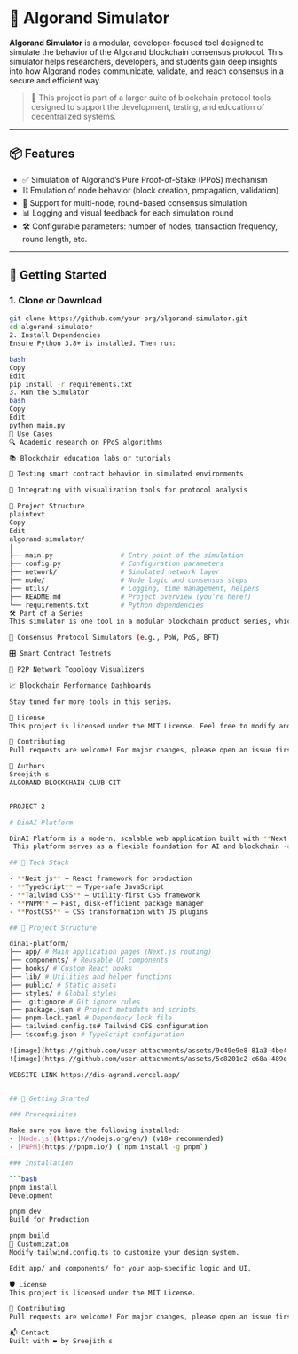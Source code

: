 # 🔗 Algorand Simulator

**Algorand Simulator** is a modular, developer-focused tool designed to simulate the behavior of the Algorand blockchain consensus protocol. This simulator helps researchers, developers, and students gain deep insights into how Algorand nodes communicate, validate, and reach consensus in a secure and efficient way.

> 🧩 This project is part of a larger suite of blockchain protocol tools designed to support the development, testing, and education of decentralized systems.

---

## 📦 Features

- ✅ Simulation of Algorand’s Pure Proof-of-Stake (PPoS) mechanism
- ⛓️ Emulation of node behavior (block creation, propagation, validation)
- 🔄 Support for multi-node, round-based consensus simulation
- 📊 Logging and visual feedback for each simulation round
- 🛠️ Configurable parameters: number of nodes, transaction frequency, round length, etc.

---

## 🚀 Getting Started

### 1. Clone or Download
```bash
git clone https://github.com/your-org/algorand-simulator.git
cd algorand-simulator
2. Install Dependencies
Ensure Python 3.8+ is installed. Then run:

bash
Copy
Edit
pip install -r requirements.txt
3. Run the Simulator
bash
Copy
Edit
python main.py
🧠 Use Cases
🔍 Academic research on PPoS algorithms

📚 Blockchain education labs or tutorials

🧪 Testing smart contract behavior in simulated environments

🧱 Integrating with visualization tools for protocol analysis

📂 Project Structure
plaintext
Copy
Edit
algorand-simulator/
│
├── main.py                 # Entry point of the simulation
├── config.py               # Configuration parameters
├── network/                # Simulated network layer
├── node/                   # Node logic and consensus steps
├── utils/                  # Logging, time management, helpers
├── README.md               # Project overview (you’re here!)
└── requirements.txt        # Python dependencies
🛠️ Part of a Series
This simulator is one tool in a modular blockchain product series, which includes:

🔧 Consensus Protocol Simulators (e.g., PoW, PoS, BFT)

🎛️ Smart Contract Testnets

📡 P2P Network Topology Visualizers

📈 Blockchain Performance Dashboards

Stay tuned for more tools in this series.

📜 License
This project is licensed under the MIT License. Feel free to modify and use it in your own research or development.

🤝 Contributing
Pull requests are welcome! For major changes, please open an issue first to discuss what you would like to change or add.

👥 Authors
Sreejith s
ALGORAND BLOCKCHAIN CLUB CIT


PROJECT 2 

# DinAI Platform

DinAI Platform is a modern, scalable web application built with **Next.js**, **TypeScript**, **Tailwind CSS**, and **PNPM**.
 This platform serves as a flexible foundation for AI and blockchain -driven web experiences, optimized for performance and developer productivity.

## 🔧 Tech Stack

- **Next.js** – React framework for production
- **TypeScript** – Type-safe JavaScript
- **Tailwind CSS** – Utility-first CSS framework
- **PNPM** – Fast, disk-efficient package manager
- **PostCSS** – CSS transformation with JS plugins

## 📁 Project Structure

dinai-platform/
├── app/ # Main application pages (Next.js routing)
├── components/ # Reusable UI components
├── hooks/ # Custom React hooks
├── lib/ # Utilities and helper functions
├── public/ # Static assets
├── styles/ # Global styles
├── .gitignore # Git ignore rules
├── package.json # Project metadata and scripts
├── pnpm-lock.yaml # Dependency lock file
├── tailwind.config.ts# Tailwind CSS configuration
├── tsconfig.json # TypeScript configuration

![image](https://github.com/user-attachments/assets/9c49e9e8-81a3-4be4-aaf8-b7c53b3ef848)
![image](https://github.com/user-attachments/assets/5c8201c2-c68a-489e-bf7b-a9f36f0c485c)

WEBSITE LINK https://dis-agrand.vercel.app/


## 🚀 Getting Started

### Prerequisites

Make sure you have the following installed:
- [Node.js](https://nodejs.org/en/) (v18+ recommended)
- [PNPM](https://pnpm.io/) (`npm install -g pnpm`)

### Installation

```bash
pnpm install
Development

pnpm dev
Build for Production

pnpm build
🧩 Customization
Modify tailwind.config.ts to customize your design system.

Edit app/ and components/ for your app-specific logic and UI.

🛡️ License
This project is licensed under the MIT License.

🤝 Contributing
Pull requests are welcome! For major changes, please open an issue first to discuss what you would like to change.

📬 Contact
Built with ❤️ by Sreejith s 
